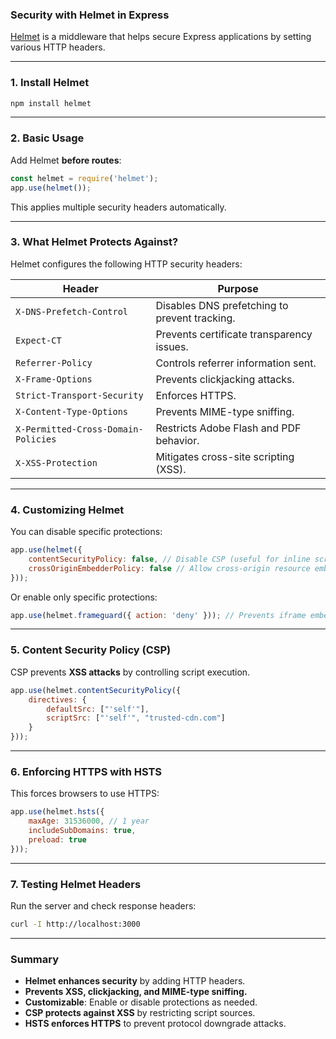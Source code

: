 ### Security with Helmet in Express  

[Helmet](https://helmetjs.github.io/) is a middleware that helps secure Express applications by setting various HTTP headers.

---

### 1. **Install Helmet**
```sh
npm install helmet
```

---

### 2. **Basic Usage**
Add Helmet **before routes**:
```js
const helmet = require('helmet');
app.use(helmet());
```
This applies multiple security headers automatically.

---

### 3. **What Helmet Protects Against?**
Helmet configures the following HTTP security headers:

| Header                         | Purpose |
|---------------------------------|---------|
| `X-DNS-Prefetch-Control`       | Disables DNS prefetching to prevent tracking. |
| `Expect-CT`                     | Prevents certificate transparency issues. |
| `Referrer-Policy`               | Controls referrer information sent. |
| `X-Frame-Options`              | Prevents clickjacking attacks. |
| `Strict-Transport-Security`    | Enforces HTTPS. |
| `X-Content-Type-Options`       | Prevents MIME-type sniffing. |
| `X-Permitted-Cross-Domain-Policies` | Restricts Adobe Flash and PDF behavior. |
| `X-XSS-Protection`             | Mitigates cross-site scripting (XSS). |

---

### 4. **Customizing Helmet**
You can disable specific protections:
```js
app.use(helmet({
    contentSecurityPolicy: false, // Disable CSP (useful for inline scripts)
    crossOriginEmbedderPolicy: false // Allow cross-origin resource embedding
}));
```

Or enable only specific protections:
```js
app.use(helmet.frameguard({ action: 'deny' })); // Prevents iframe embedding
```

---

### 5. **Content Security Policy (CSP)**
CSP prevents **XSS attacks** by controlling script execution.
```js
app.use(helmet.contentSecurityPolicy({
    directives: {
        defaultSrc: ["'self'"],
        scriptSrc: ["'self'", "trusted-cdn.com"]
    }
}));
```

---

### 6. **Enforcing HTTPS with HSTS**
This forces browsers to use HTTPS:
```js
app.use(helmet.hsts({
    maxAge: 31536000, // 1 year
    includeSubDomains: true,
    preload: true
}));
```

---

### 7. **Testing Helmet Headers**
Run the server and check response headers:
```sh
curl -I http://localhost:3000
```

---

### Summary  
- **Helmet enhances security** by adding HTTP headers.  
- **Prevents XSS, clickjacking, and MIME-type sniffing.**  
- **Customizable**: Enable or disable protections as needed.  
- **CSP protects against XSS** by restricting script sources.  
- **HSTS enforces HTTPS** to prevent protocol downgrade attacks.  